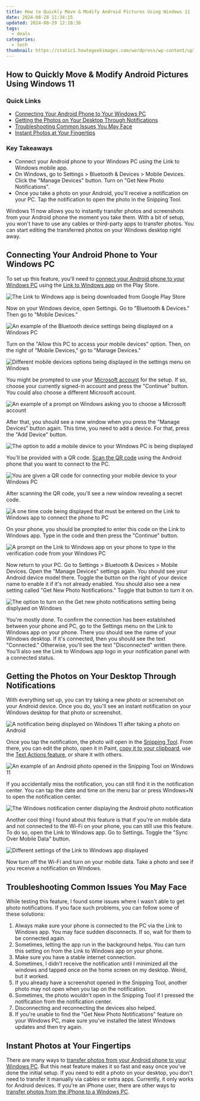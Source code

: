 ```yaml
---
title: How to Quickly Move & Modify Android Pictures Using Windows 11
date: 2024-08-28 11:34:15
updated: 2024-08-29 12:18:30
tags:
  - deals
categories:
  - tech
thumbnail: https://static1.howtogeekimages.com/wordpress/wp-content/uploads/2024/05/a-smartphone-with-the-photo-gallery-open-and-a-laptop-next-to-it-with-an-image-being-edited-on-windows.jpg
---
```


## How to Quickly Move & Modify Android Pictures Using Windows 11

### Quick Links

* [Connecting Your Android Phone to Your Windows PC](https://vp-tips.techidaily.com/updated-ultimate-pdf-editing-skills/)
* [Getting the Photos on Your Desktop Through Notifications](https://extra-resources.techidaily.com/in-2024-are-thoughtful-analyses-monetarily-rewarded/)
* [Troubleshooting Common Issues You May Face](https://win-solutions.techidaily.com/resolved-issue-overcoming-freezing-in-rocket-league/)
* [Instant Photos at Your Fingertips](https://fake-location.techidaily.com/how-to-change-spotify-location-after-moving-to-another-country-on-vivo-y78-5g-drfone-by-drfone-virtual-android/)

### Key Takeaways

* Connect your Android phone to your Windows PC using the Link to Windows mobile app.
* On Windows, go to Settings > Bluetooth & Devices > Mobile Devices. Click the "Manage Devices" button. Turn on "Get New Photo Notifications".
* Once you take a photo on your Android, you'll receive a notification on your PC. Tap the notification to open the photo in the Snipping Tool.

 Windows 11 now allows you to instantly transfer photos and screenshots from your Android phone the moment you take them. With a bit of setup, you won't have to use any cables or third-party apps to transfer photos. You can start editing the transferred photos on your Windows desktop right away.

##  Connecting Your Android Phone to Your Windows PC

 To set up this feature, you'll need to [connect your Android phone to your Windows PC](https://desktop-recording.techidaily.com/in-2024-zoom-savvy-key-techniques-for-clear-and-confident-remote-conversations/) using the [Link to Windows app](https://www.anrdoezrs.net/links/3607085/type/dlg/sid/UUhtgUeUpU2003101/https://play.google.com/store/apps/details?id=com.microsoft.appmanager) on the Play Store.

![The Link to Windows app is being downloaded from Google Play Store](https://static1.howtogeekimages.com/wordpress/wp-content/uploads/2024/05/link-to-windows-app.jpg) 

 Now on your Windows device, open Settings. Go to "Bluetooth & Devices." Then go to "Mobile Devices."

![An example of the Bluetooth device settings being displayed on a Windows PC](https://static1.howtogeekimages.com/wordpress/wp-content/uploads/2024/05/1-2-1.png) 

 Turn on the "Allow this PC to access your mobile devices" option. Then, on the right of "Mobile Devices," go to "Manage Devices."

![Different mobile devices options being displayed in the settings menu on Windows](https://static1.howtogeekimages.com/wordpress/wp-content/uploads/2024/05/2-4.png) 

 You might be prompted to use your [Microsoft account](https://fox-friendly.techidaily.com/updated-asus-mg28uq-elevating-your-visual-experience-to-new-heights-for-2024/) for the setup. If so, choose your currently signed-in account and press the "Continue" button. You could also choose a different Microsoft account.

![An example of a prompt on Windows asking you to choose a Microsoft account](https://static1.howtogeekimages.com/wordpress/wp-content/uploads/2024/05/3-2.png) 

 After that, you should see a new window when you press the "Manage Devices" button again. This time, you need to add a device. For that, press the "Add Device" button.

![The option to add a mobile device to your Windows PC is being displayed](https://static1.howtogeekimages.com/wordpress/wp-content/uploads/2024/05/4-3.png) 

 You'll be provided with a QR code. [Scan the QR code](https://desktop-recording.techidaily.com/updated-2024-approved-deciphering-the-benefits-in-depth-look-at-bandicams-capabilities/) using the Android phone that you want to connect to the PC.

![You are given a QR code for connecting your mobile device to your Windows PC](https://static1.howtogeekimages.com/wordpress/wp-content/uploads/2024/05/5-1.png) 

 After scanning the QR code, you'll see a new window revealing a secret code.

![A one time code being displayed that must be entered on the Link to Windows app to connect the phone to PC](https://static1.howtogeekimages.com/wordpress/wp-content/uploads/2024/05/6-1.png) 

 On your phone, you should be prompted to enter this code on the Link to Windows app. Type in the code and then press the "Continue" button.

![A prompt on the Link to Windows app on your phone to type in the verification code from your Windows PC](https://static1.howtogeekimages.com/wordpress/wp-content/uploads/2024/05/link-to-windows-verification-code-1.jpg) 

 Now return to your PC. Go to Settings > Bluetooth & Devices > Mobile Devices. Open the "Manage Devices" settings again. You should see your Android device model there. Toggle the button on the right of your device name to enable it if it's not already enabled. You should also see a new setting called "Get New Photo Notifications." Toggle that button to turn it on.

![The option to turn on the Get new photo notifications setting being displyaed on Windows](https://static1.howtogeekimages.com/wordpress/wp-content/uploads/2024/05/7-1.png) 

 You're mostly done. To confirm the connection has been established between your phone and PC, go to the Settings menu on the Link to Windows app on your phone. There you should see the name of your Windows desktop. If it's connected, then you should see the text "Connected." Otherwise, you'll see the text "Disconnected" written there. You'll also see the Link to Windows app logo in your notification panel with a connected status.

##  Getting the Photos on Your Desktop Through Notifications

 With everything set up, you can try taking a new photo or screenshot on your Android device. Once you do, you'll see an instant notification on your Windows desktop for that photo or screenshot.

![A notification being displayed on Windows 11 after taking a photo on Android](https://static1.howtogeekimages.com/wordpress/wp-content/uploads/2024/05/android-photo-notification-on-windows-11-1.png) 

 Once you tap the notification, the photo will open in the [Snipping Tool](https://fox-direct.techidaily.com/updated-2024-approved-selecting-excellent-steadicams-to-elevate-your-dslr-cinematic-outputs/). From there, you can edit the photo, open it in Paint, [copy it to your clipboard](https://screen-mirror.techidaily.com/in-2024-how-to-cast-realme-c55-to-computer-for-iphone-and-android-drfone-by-drfone-android/), use the [Text Actions feature](https://fox-hovers.techidaily.com/updated-2024-approved-mastering-time-warp-in-video-editing/), or share it with others.

![An example of an Android photo opened in the Snipping Tool on Windows 11](https://static1.howtogeekimages.com/wordpress/wp-content/uploads/2024/05/android-photo-opened-in-the-snipping-tool.png) 

 If you accidentally miss the notification, you can still find it in the notification center. You can tap the date and time on the menu bar or press Windows+N to open the notification center.

![The Windows notification center displaying the Android photo notification](https://static1.howtogeekimages.com/wordpress/wp-content/uploads/2024/05/android-photo-notification-in-the-notification-panel-on-windows.png) 

 Another cool thing I found about this feature is that if you're on mobile data and not connected to the Wi-Fi on your phone, you can still use this feature. To do so, open the Link to Windows app. Go to Settings. Toggle the "Sync Over Mobile Data" button.

![Different settings of the Link to Windows app displayed](https://static1.howtogeekimages.com/wordpress/wp-content/uploads/2024/05/android-photo-transferred-on-mobile-data.png) 

 Now turn off the Wi-Fi and turn on your mobile data. Take a photo and see if you receive a notification on Windows.

##  Troubleshooting Common Issues You May Face

 While testing this feature, I found some issues where I wasn't able to get photo notifications. If you face such problems, you can follow some of these solutions:

1. Always make sure your phone is connected to the PC via the Link to Windows app. You may face sudden disconnects. If so, wait for them to be connected again.
2. Sometimes, letting the app run in the background helps. You can turn this setting on from the Link to Windows app on your phone.
3. Make sure you have a stable internet connection.
4. Sometimes, I didn't receive the notification until I minimized all the windows and tapped once on the home screen on my desktop. Weird, but it worked.
5. If you already have a screenshot opened in the Snipping Tool, another photo may not open when you tap on the notification.
6. Sometimes, the photo wouldn't open in the Snipping Tool if I pressed the notification from the notification center.
7. Disconnecting and reconnecting the devices also helped.
8. If you're unable to find the "Get New Photo Notifications" feature on your Windows PC, make sure you've installed the latest Windows updates and then try again.

##  Instant Photos at Your Fingertips

 There are many ways to [transfer photos from your Android phone to your Windows PC](https://screen-mirror.techidaily.com/in-2024-process-of-screen-sharing-vivo-s17-to-pc-detailed-steps-drfone-by-drfone-android/). But this neat feature makes it so fast and easy once you've done the initial setup. If you need to edit a photo on your desktop, you don't need to transfer it manually via cables or extra apps. Currently, it only works for Android devices. If you're an iPhone user, there are other ways to [transfer photos from the iPhone to a Windows PC](https://video-capture.techidaily.com/new-expertly-selected-top-7-internet-voice-recorders-2023-for-2024/).

<ins class="adsbygoogle"
     style="display:block"
     data-ad-format="autorelaxed"
     data-ad-client="ca-pub-7571918770474297"
     data-ad-slot="1223367746"></ins>



<ins class="adsbygoogle"
     style="display:block"
     data-ad-client="ca-pub-7571918770474297"
     data-ad-slot="8358498916"
     data-ad-format="auto"
     data-full-width-responsive="true"></ins>
